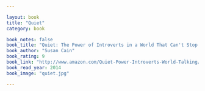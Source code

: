 ```yaml
---

layout: book
title: "Quiet"
category: book

book_notes: false
book_title: "Quiet: The Power of Introverts in a World That Can't Stop Talking"
book_author: "Susan Cain"
book_rating: 9
book_link: "http://www.amazon.com/Quiet-Power-Introverts-World-Talking/dp/0307352145/"
book_read_year: 2014
book_image: "quiet.jpg"

---
```

